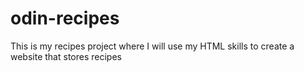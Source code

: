 # odin-recipes
This is my recipes project where I will use my HTML skills to create a website that stores recipes
